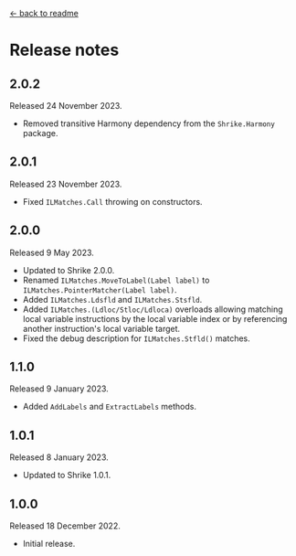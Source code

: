 [← back to readme](README.md)

# Release notes

## 2.0.2
Released 24 November 2023.

* Removed transitive Harmony dependency from the `Shrike.Harmony` package.

## 2.0.1
Released 23 November 2023.

* Fixed `ILMatches.Call` throwing on constructors.

## 2.0.0
Released 9 May 2023.

* Updated to Shrike 2.0.0.
* Renamed `ILMatches.MoveToLabel(Label label)` to `ILMatches.PointerMatcher(Label label)`.
* Added `ILMatches.Ldsfld` and `ILMatches.Stsfld`.
* Added `ILMatches.(Ldloc/Stloc/Ldloca)` overloads allowing matching local variable instructions by the local variable index or by referencing another instruction's local variable target.
* Fixed the debug description for `ILMatches.Stfld()` matches.

## 1.1.0
Released 9 January 2023.

* Added `AddLabels` and `ExtractLabels` methods.

## 1.0.1
Released 8 January 2023.

* Updated to Shrike 1.0.1.

## 1.0.0
Released 18 December 2022.

* Initial release.
